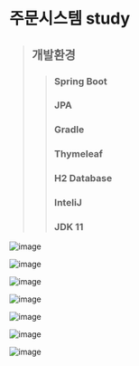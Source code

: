 # 주문시스템 study

> ## 개발환경
>> ### Spring Boot
>> ### JPA
>> ### Gradle
>> ### Thymeleaf
>> ### H2 Database
>> ### InteliJ
>> ### JDK 11

![image](https://user-images.githubusercontent.com/37327676/179662375-21a74a5e-7ae0-448b-b846-885dc0b3ac56.png)

![image](https://user-images.githubusercontent.com/37327676/179662391-dac83f9b-36c7-4985-9a35-1187429bf9b9.png)

![image](https://user-images.githubusercontent.com/37327676/179662431-7385f98f-fe8e-45eb-8f12-53ec5daa14e2.png)

![image](https://user-images.githubusercontent.com/37327676/179662479-d6d74b83-b796-4d83-849e-10acd0ab4785.png)

![image](https://user-images.githubusercontent.com/37327676/179662498-98c90e1f-0ad8-494d-a3f7-247945992bbd.png)

![image](https://user-images.githubusercontent.com/37327676/179662527-7bbcef68-eb7b-4cbf-8eae-f7dadf265320.png)

![image](https://user-images.githubusercontent.com/37327676/179662534-eba489b5-50de-4dd5-87d1-d3993704d446.png)
